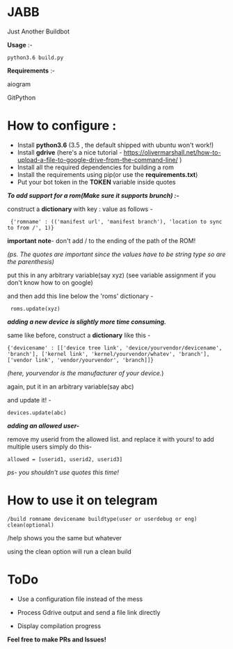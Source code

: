 # JABB
Just Another Buildbot

**Usage** :- 

    python3.6 build.py

**Requirements** :-

aiogram

GitPython

# **How to configure** :

 - Install **python3.6** (3.5 , the default shipped with ubuntu won't work!)
 - Install **gdrive** (here's a nice tutorial -  https://olivermarshall.net/how-to-upload-a-file-to-google-drive-from-the-command-line/ )
 - Install all the required dependencies for building a rom
 - Install the requirements using pip(or use the **requirements.txt**)
 - Put your bot token in the **TOKEN** variable inside quotes

***To add support for a rom(Make sure it supports brunch) :-***

 construct a **dictionary** with key : value as follows -  

     {'romname' : (('manifest url', 'manifest branch'), 'location to sync to from /', 1)}
   **important note**- don't add / to the ending of the path of the ROM!
   
  *(ps. The quotes are important since the values have to be string type so are the parenthesis)*

 put this in any arbitrary variable(say xyz) (see variable assignment if you don't know how to on google)

 and then add this line below the 'roms' dictionary - 

     roms.update(xyz)

***adding a new device is slightly more time consuming.***

same like before, construct a **dictionary** like this - 

    {'devicename' : [['device tree link', 'device/yourvendor/devicename', 'branch'], ['kernel link', 'kernel/yourvendor/whatev', 'branch'], ['vendor link', 'vendor/yourvendor', 'branch]]}
   *(here, yourvendor is the manufacturer of your device.*)

again, put it in an arbitrary variable(say abc)

and update it! - 

    devices.update(abc)

***adding an allowed user-***

remove my userid from the allowed list. and replace it with yours! to add multiple users simply do this-

    allowed = [userid1, userid2, userid3]

*ps- you shouldn't use quotes this time!*
 
 # How to use it on telegram

    /build romname devicename buildtype(user or userdebug or eng) clean(optional)
    
   /help shows you the same but whatever
   
   using the clean option will run a clean build

# ToDo

- Use a configuration file instead of the mess

- Process Gdrive output and send a file link directly

- Display compilation progress

 
**Feel free to make PRs and Issues!**
